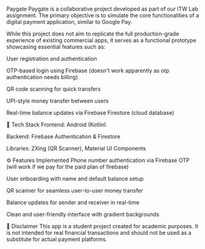 Paygate
Paygate is a collaborative project developed as part of our ITW Lab assignment. The primary objective is to simulate the core functionalities of a digital payment application, similar to Google Pay.

While this project does not aim to replicate the full production-grade experience of existing commercial apps, it serves as a functional prototype showcasing essential features such as:

User registration and authentication

OTP-based login using Firebase (doesn't work apparently as otp authentication needs billing)

QR code scanning for quick transfers

UPI-style money transfer between users

Real-time balance updates via Firebase Firestore (cloud database)

🔧 Tech Stack
Frontend: Android (Kotlin)

Backend: Firebase Authentication & Firestore

Libraries: ZXing (QR Scanner), Material UI Components

⚙️ Features Implemented
Phone number authentication via Firebase OTP (will work if we pay for the paid plan of firebase)

User onboarding with name and default balance setup

QR scanner for seamless user-to-user money transfer

Balance updates for sender and receiver in real-time

Clean and user-friendly interface with gradient backgrounds

📌 Disclaimer
This app is a student project created for academic purposes. It is not intended for real financial transactions and should not be used as a substitute for actual payment platforms.
